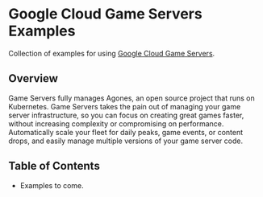 # Google Cloud Game Servers Examples

Collection of examples for using [Google Cloud Game Servers](https://cloud.google.com/game-servers).

## Overview

Game Servers fully manages Agones, an open source project that runs on Kubernetes. Game Servers takes the pain out of
managing your game server infrastructure, so you can focus on creating great games faster, without increasing
complexity or compromising on performance. Automatically scale your fleet for daily peaks, game events, or content
drops, and easily manage multiple versions of your game server code.

## Table of Contents

- Examples to come.